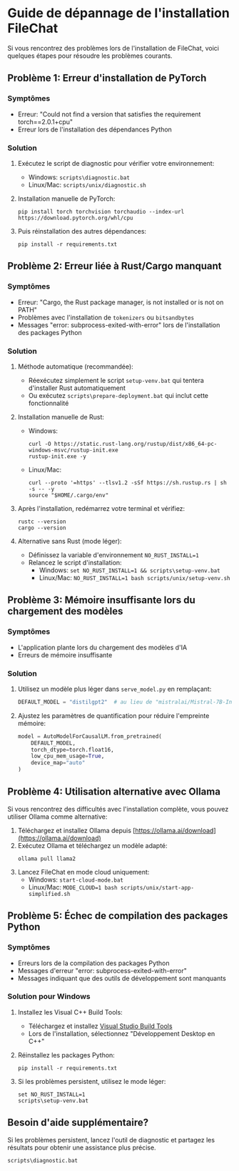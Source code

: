 
# Guide de dépannage de l'installation FileChat

Si vous rencontrez des problèmes lors de l'installation de FileChat, voici quelques étapes pour résoudre les problèmes courants.

## Problème 1: Erreur d'installation de PyTorch

### Symptômes
- Erreur: "Could not find a version that satisfies the requirement torch==2.0.1+cpu"
- Erreur lors de l'installation des dépendances Python

### Solution
1. Exécutez le script de diagnostic pour vérifier votre environnement:
   - Windows: `scripts\diagnostic.bat`
   - Linux/Mac: `scripts/unix/diagnostic.sh`

2. Installation manuelle de PyTorch:
   ```
   pip install torch torchvision torchaudio --index-url https://download.pytorch.org/whl/cpu
   ```

3. Puis réinstallation des autres dépendances:
   ```
   pip install -r requirements.txt
   ```

## Problème 2: Erreur liée à Rust/Cargo manquant

### Symptômes
- Erreur: "Cargo, the Rust package manager, is not installed or is not on PATH"
- Problèmes avec l'installation de `tokenizers` ou `bitsandbytes`
- Messages "error: subprocess-exited-with-error" lors de l'installation des packages Python

### Solution
1. Méthode automatique (recommandée):
   - Réexécutez simplement le script `setup-venv.bat` qui tentera d'installer Rust automatiquement
   - Ou exécutez `scripts\prepare-deployment.bat` qui inclut cette fonctionnalité

2. Installation manuelle de Rust:
   - Windows: 
     ```
     curl -O https://static.rust-lang.org/rustup/dist/x86_64-pc-windows-msvc/rustup-init.exe
     rustup-init.exe -y
     ```
   - Linux/Mac: 
     ```
     curl --proto '=https' --tlsv1.2 -sSf https://sh.rustup.rs | sh -s -- -y
     source "$HOME/.cargo/env"
     ```

3. Après l'installation, redémarrez votre terminal et vérifiez:
   ```
   rustc --version
   cargo --version
   ```

4. Alternative sans Rust (mode léger):
   - Définissez la variable d'environnement `NO_RUST_INSTALL=1`
   - Relancez le script d'installation:
     - Windows: `set NO_RUST_INSTALL=1 && scripts\setup-venv.bat`
     - Linux/Mac: `NO_RUST_INSTALL=1 bash scripts/unix/setup-venv.sh`

## Problème 3: Mémoire insuffisante lors du chargement des modèles

### Symptômes
- L'application plante lors du chargement des modèles d'IA
- Erreurs de mémoire insuffisante

### Solution
1. Utilisez un modèle plus léger dans `serve_model.py` en remplaçant:
   ```python
   DEFAULT_MODEL = "distilgpt2"  # au lieu de "mistralai/Mistral-7B-Instruct-v0.1"
   ```

2. Ajustez les paramètres de quantification pour réduire l'empreinte mémoire:
   ```python
   model = AutoModelForCausalLM.from_pretrained(
       DEFAULT_MODEL, 
       torch_dtype=torch.float16,
       low_cpu_mem_usage=True,
       device_map="auto"
   )
   ```

## Problème 4: Utilisation alternative avec Ollama

Si vous rencontrez des difficultés avec l'installation complète, vous pouvez utiliser Ollama comme alternative:

1. Téléchargez et installez Ollama depuis [https://ollama.ai/download](https://ollama.ai/download)
2. Exécutez Ollama et téléchargez un modèle adapté:
   ```
   ollama pull llama2
   ```
3. Lancez FileChat en mode cloud uniquement:
   - Windows: `start-cloud-mode.bat`
   - Linux/Mac: `MODE_CLOUD=1 bash scripts/unix/start-app-simplified.sh`

## Problème 5: Échec de compilation des packages Python

### Symptômes
- Erreurs lors de la compilation des packages Python
- Messages d'erreur "error: subprocess-exited-with-error"
- Messages indiquant que des outils de développement sont manquants

### Solution pour Windows
1. Installez les Visual C++ Build Tools:
   - Téléchargez et installez [Visual Studio Build Tools](https://visualstudio.microsoft.com/visual-cpp-build-tools/)
   - Lors de l'installation, sélectionnez "Développement Desktop en C++"

2. Réinstallez les packages Python:
   ```
   pip install -r requirements.txt
   ```

3. Si les problèmes persistent, utilisez le mode léger:
   ```
   set NO_RUST_INSTALL=1
   scripts\setup-venv.bat
   ```

## Besoin d'aide supplémentaire?
Si les problèmes persistent, lancez l'outil de diagnostic et partagez les résultats pour obtenir une assistance plus précise.
```
scripts\diagnostic.bat
```

